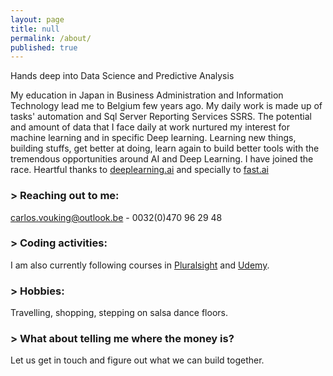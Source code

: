 ```yaml
---
layout: page
title: null
permalink: /about/
published: true
---
```


Hands deep into Data Science and Predictive Analysis

   My education in Japan in Business Administration and Information Technology lead me to Belgium few years ago.  My daily work is made up of tasks' automation and Sql Server Reporting Services SSRS. The potential and amount of data that I face daily at work nurtured my interest for machine learning and in specific Deep learning. 
 Learning new things, building stuffs, get better at doing, learn again to build better tools with the tremendous opportunities around AI and Deep Learning. I have joined the race.
Heartful thanks to [deeplearning.ai](http://deeplearning.ai) and specially to [fast.ai](http://fast.ai)



### > Reaching out to me:

[carlos.vouking@outlook.be](mailto:carlos.vouking@outlook.be) - 0032(0)470 96 29 48

### > Coding activities:

I am also currently following courses in [Pluralsight](http://pluralsight.com) and [Udemy](http://udemy.com).


### > Hobbies:

Travelling, shopping, stepping on salsa dance floors.



### > What about telling me where the money is?

Let us get in touch and figure out what we can build together.
